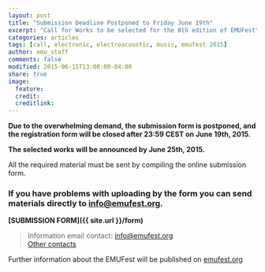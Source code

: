 ```yaml
---
layout: post
title: "Submission Deadline Postponed to Friday June 19th"
excerpt: "Call for Works to be selected for the 8th edition of EMUFest"
categories: articles
tags: [call, electronic, electroacoustic, music, emufest 2015]
author: emu_staff
comments: false
modified: 2015-06-15T13:00:00-04:00
share: true
image:
  feature:
  credit:
  creditlink:
---
```



**Due to the overwhelming demand, the submission form is postponed, and the registration form will be closed after 23:59 CEST on June 19th, 2015.**

**The selected works will be announced by June 25th, 2015.**

All the required material must be sent by compiling the online submission form.

### If you have problems with uploading by the form you can send materials directly to info@emufest.org.

**[SUBMISSION FORM]({{ site.url }}/form)**

> Information email contact: [info@emufest.org](info@emufest.org)   
> [Other contacts](http://www.emufest.org/about/#contacts)

Further information about the EMUFest will be published on [emufest.org](http://www.emufest.org)
